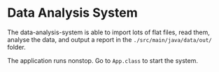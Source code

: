 # Data Analysis System

The data-analysis-system is able to import lots of flat files, read them, analyse the data, and output a report in the `./src/main/java/data/out/` folder.

The application runs nonstop. Go to `App.class` to start the system. 
